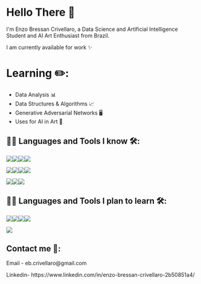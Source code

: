 <h1 align="left">Hello There 👋</h1>
I'm Enzo Bressan Crivellaro, a Data Science and Artificial Intelligence Student and AI Art Enthusiast from Brazil.</p>
I am currently available for work ✨

# Learning ✏️:
- Data Analysis 📊
- Data Structures & Algorithms 📈
- Generative Adversarial Networks 🖥️
- Uses for AI in Art 🎨
</p>

<h2 align="left">👨‍💻 Languages and Tools I know 🛠:</h2>
<p align="left"><img src="https://img.shields.io/badge/python-3670A0?style=for-the-badge&logo=python&logoColor=ffdd54"/><img src="https://img.shields.io/badge/adobe%20photoshop%20-%2331A8FF.svg?&style=for-the-badge&logo=adobe%20photoshop&logoColor=white"/><img src="https://img.shields.io/badge/node.js-6DA55F?style=for-the-badge&logo=node.js&logoColor=white"/><img src="https://img.shields.io/badge/blender-%23F5792A.svg?style=for-the-badge&logo=blender&logoColor=white"/>
<p align="left"><img src="https://img.shields.io/badge/html5-%23E34F26.svg?style=for-the-badge&logo=html5&logoColor=white"/><img src="https://img.shields.io/badge/scikit--learn-%23F7931E.svg?style=for-the-badge&logo=scikit-learn&logoColor=white"/><img src="https://img.shields.io/badge/sqlite-%2307405e.svg?style=for-the-badge&logo=sqlite&logoColor=white"/><img src="https://img.shields.io/badge/unrealengine-%23313131.svg?style=for-the-badge&logo=unrealengine&logoColor=white"/>
<p align="left"><img src="https://img.shields.io/badge/numpy-%23013243.svg?style=for-the-badge&logo=numpy&logoColor=white"/><img src="https://img.shields.io/badge/pandas-%23150458.svg?style=for-the-badge&logo=pandas&logoColor=white"/><img src="https://img.shields.io/badge/jupyter-%23FA0F00.svg?style=for-the-badge&logo=jupyter&logoColor=white"/>

<h2 align="left">👨‍💻 Languages and Tools I plan to learn  🛠:</h2>
<p align="left"> <img src="https://img.shields.io/badge/Keras-%23D00000.svg?style=for-the-badge&logo=Keras&logoColor=white"/><img src="https://img.shields.io/badge/PyTorch-%23EE4C2C.svg?style=for-the-badge&logo=PyTorch&logoColor=white"/><img src="https://img.shields.io/badge/TensorFlow-%23FF6F00.svg?style=for-the-badge&logo=TensorFlow&logoColor=white"/><img src="https://img.shields.io/badge/GODOT-%23FFFFFF.svg?style=for-the-badge&logo=godot-engine"/>
<p align="left"> <img src="https://img.shields.io/badge/PowerBI-F2C811?style=for-the-badge&logo=Power%20BI&logoColor=white"/>

<h2 align="left">Contact me 📃:</h2>
Email - eb.crivellaro@gmail.com </p>
Linkedin- https://www.linkedin.com/in/enzo-bressan-crivellaro-2b50851a4/

<!---
ebcrivellaro/ebcrivellaro is a ✨ special ✨ repository because its `README.md` (this file) appears on your GitHub profile.
You can click the Preview link to take a look at your changes.
--->
